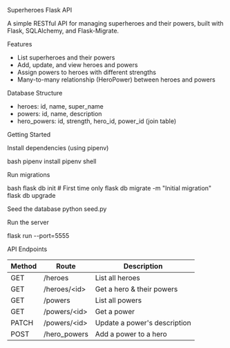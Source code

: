 Superheroes Flask API

A simple RESTful API for managing superheroes and their powers, built with Flask, SQLAlchemy, and Flask-Migrate.



 Features

- List superheroes and their powers
- Add, update, and view heroes and powers
- Assign powers to heroes with different strengths
- Many-to-many relationship (HeroPower) between heroes and powers

Database Structure

- heroes: id, name, super_name  
- powers: id, name, description  
- hero_powers: id, strength, hero_id, power_id (join table)

Getting Started

 Install dependencies (using pipenv)

bash
pipenv install
pipenv shell

 Run migrations

bash
flask db init         # First time only
flask db migrate -m "Initial migration"
flask db upgrade

 Seed the database
python seed.py

 Run the server


flask run --port=5555

 API Endpoints

| Method | Route                  | Description                      |
|--------|------------------------|----------------------------------|
| GET    | /heroes                | List all heroes                  |
| GET    | /heroes/&lt;id&gt;     | Get a hero & their powers        |
| GET    | /powers                | List all powers                  |
| GET    | /powers/&lt;id&gt;     | Get a power                      |
| PATCH  | /powers/&lt;id&gt;     | Update a power's description     |
| POST   | /hero_powers           | Add a power to a hero            |


